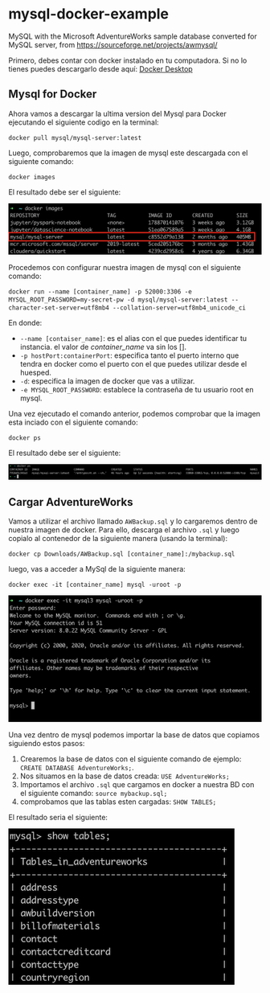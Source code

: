 # mysql-docker-example

MySQL with the Microsoft AdventureWorks sample database converted for MySQL server, from https://sourceforge.net/projects/awmysql/

Primero, debes contar con docker instalado en tu computadora. Si no lo tienes puedes descargarlo desde aquí: [Docker Desktop](https://www.docker.com/products/docker-desktop)

## Mysql for Docker

Ahora vamos a descargar la ultima version del Mysql para Docker ejecutando el siguiente codigo en la terminal:

```
docker pull mysql/mysql-server:latest
```

Luego, comprobaremos que la imagen de mysql este descargada con el siguiente comando:

```
docker images
```

El resultado debe ser el siguiente:

![docker images](img/01.png)

Procedemos con configurar nuestra imagen de mysql con el siguiente comando:

```
docker run --name [container_name] -p 52000:3306 -e MYSQL_ROOT_PASSWORD=my-secret-pw -d mysql/mysql-server:latest --character-set-server=utf8mb4 --collation-server=utf8mb4_unicode_ci
```

En donde:

- `--name [contaiser_name]`: es el alias con el que puedes identificar tu instancia. el valor de *container_name* va sin los [].
- `-p hostPort:containerPort`: especifica tanto el puerto interno que tendra en docker como el puerto con el que puedes utilizar desde el huesped.
- `-d`: especifica la imagen de docker que vas a utilizar.
- `-e MYSQL_ROOT_PASSWORD`: establece la contraseña de tu usuario root en mysql.

Una vez ejecutado el comando anterior, podemos comprobar que la imagen esta inciado con el siguiente comando:

```
docker ps
```

El resultado debe ser el siguiente:

![docker ps](img/02.png)

## Cargar AdventureWorks

Vamos a utilizar el archivo llamado `AWBackup.sql` y lo cargaremos dentro de nuestra imagen de docker. Para ello, descarga el archivo `.sql` y luego copialo al contenedor de la siguiente manera (usando la terminal):

```
docker cp Downloads/AWBackup.sql [container_name]:/mybackup.sql
```

luego, vas a acceder a MySql de la siguiente manera:

```
docker exec -it [container_name] mysql -uroot -p
```
![docker ps](img/03.png)

Una vez dentro de mysql podemos importar la base de datos que copiamos siguiendo estos pasos:

1. Crearemos la base de datos con el siguiente comando de ejemplo: `CREATE DATABASE AdventureWorks;`.
2. Nos situamos en la base de datos creada: `USE AdventureWorks;`
3. Importamos el archivo `.sql` que cargamos en docker a nuestra BD con el siguiente comando: `source mybackup.sql;`
4. comprobamos que las tablas esten cargadas: `SHOW TABLES;`

El resultado seria el siguiente:

![docker ps](img/04.png)

